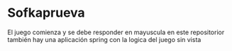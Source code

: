 # Sofkaprueva
El juego comienza y se debe responder en mayuscula 
en este repositorior también hay una aplicación spring con la logica del juego sin vista
